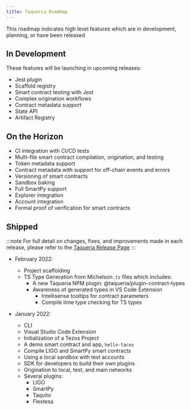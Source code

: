 ```yaml
---
title: Taqueria Roadmap
---
```


This roadmap indicates high level features which are in development, planning, or have been released

## In Development

These features will be launching in upcoming releases:

-   Jest plugin
-   Scaffold registry
-   Smart contract testing with Jest
-   Complex origination workflows
-   Contract metadata support
-   State API
-   Artifact Registry

## On the Horizon

-   CI integration with CI/CD tests
-   Multi-file smart contract compilation, origination, and testing
-   Token metadata support
-   Contract metadata with support for off-chain events and errors
-   Versioning of smart contracts
-   Sandbox baking
-   Full SmartPy support
-   Explorer integration
-   Account integration
-   Formal proof of verification for smart contracts

## Shipped

:::note
For full detail on changes, fixes, and improvements made in each release, please refer to the [Taqueria Release Page](https://github.com/ecadlabs/taqueria/releases)
:::

-   February 2022:

    -   Project scaffolding
    -   TS Type Generation from Michelson`.tz` files which includes:
        -   A new Taqueria NPM plugin: @taqueria/plugin-contract-types
        -   Awareness of generated types in VS Code Extension
            -   Intellisense tooltips for contract parameters
            -   Compile time type checking for TS types

-   January 2022:
    -   CLI
    -   Visual Studio Code Extension
    -   Initialization of a Tezos Project
    -   A demo smart contract and app, `hello-tacos`
    -   Compile LIGO and SmartPy smart contracts
    -   Using a local sandbox with test accounts
    -   SDK for developers to build their own plugins
    -   Origination to local, test, and main networks
    -   Several plugins:
        -   LIGO
        -   SmartPy
        -   Taquito
        -   Flextesa
